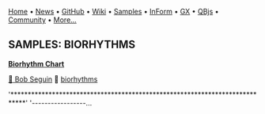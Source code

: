 [Home](https://qb64.com) • [News](../news.md) • [GitHub](https://github.com/QB64Official/qb64) • [Wiki](https://github.com/QB64Official/qb64/wiki) • [Samples](../samples.md) • [InForm](../inform.md) • [GX](../gx.md) • [QBjs](../qbjs.md) • [Community](../community.md) • [More...](../more.md)

## SAMPLES: BIORHYTHMS

**[Biorhythm Chart](biorhythm-chart/index.md)**

[🐝 Bob Seguin](bob-seguin.md) 🔗 [biorhythms](biorhythms.md)

'****************************************************************************' '-----------------...
